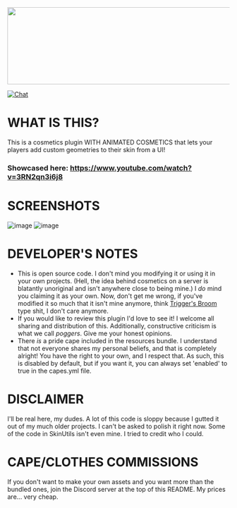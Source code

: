 <img src="https://i.imgur.com/orRM0Ao.png"  width="600" height="175">


[![Chat](https://img.shields.io/badge/chat-on%20discord-7289da.svg)](https://discord.gg/ADEz9KBAW9)

# WHAT IS THIS?
This is a cosmetics plugin WITH ANIMATED COSMETICS that lets your players add custom geometries to their skin from a UI!
### Showcased here: https://www.youtube.com/watch?v=3RN2qn3i6j8

# SCREENSHOTS
![image](https://github.com/Vqnic/BloodyCosmetics/assets/77890259/249a5259-e085-40f9-9b49-60adcbb67019)
![image](https://github.com/Vqnic/BloodyCosmetics/assets/77890259/31a4afbb-4f47-4b84-b09e-9eb5580dd234)

# DEVELOPER'S NOTES
- This is open source code. I don't mind you modifying it or using it in your own projects. (Hell, the idea behind cosmetics on a server is blatantly unoriginal and isn't anywhere close to being mine.) I *do* mind you claiming it as your own. Now, don't get me wrong, if you've modified it so much that it isn't mine anymore, think  [Trigger's Broom](https://www.google.com/search?q=trigger%27s+broom+paradox&client=firefox-b-1-d&sxsrf=APwXEdc1u_76uVhyauhqF9XRAS44DR-fVQ%3A1684873372396&ei=nCBtZK7gF7ax5NoPrb-nuAE&ved=0ahUKEwiunum2ooz_AhW2GFkFHa3fCRcQ4dUDCA8&uact=5&oq=trigger%27s+broom+paradox&gs_lcp=Cgxnd3Mtd2l6LXNlcnAQAzIICAAQgAQQiwM6CggAEEcQ1gQQsAM6CggAEIoFELADEEM6DQguEIoFENQCELADEEM6BwgAEIoFEEM6BQgAEIAEOgYIABAWEB46CQgAEBYQHhCLA0oECEEYAFCtAli5DGChE2gBcAF4AIABb4gBiAaSAQM1LjOYAQCgAQHIAQq4AQPAAQE&sclient=gws-wiz-serp) type shit, I don't care anymore. 
- If you would like to review this plugin I'd love to see it! I welcome all sharing and distribution of this. Additionally, constructive criticism is what we call *poggers*. Give me your honest opinions.
- There *is* a pride cape included in the resources bundle. I understand that not everyone shares my personal beliefs, and that is completely alright! You have the right to your own, and I respect that. As such, this is disabled by default, but if you want it, you can always set 'enabled' to true in the capes.yml file.

# DISCLAIMER
I'll be real here, my dudes. A lot of this code is sloppy because I gutted it out of my much older projects. I can't be asked to polish it right now. Some of the code in SkinUtils isn't even mine. I tried to credit who I could. 

# CAPE/CLOTHES COMMISSIONS
If you don't want to make your own assets and you want more than the bundled ones, join the Discord server at the top of this README. My prices are... very cheap.
